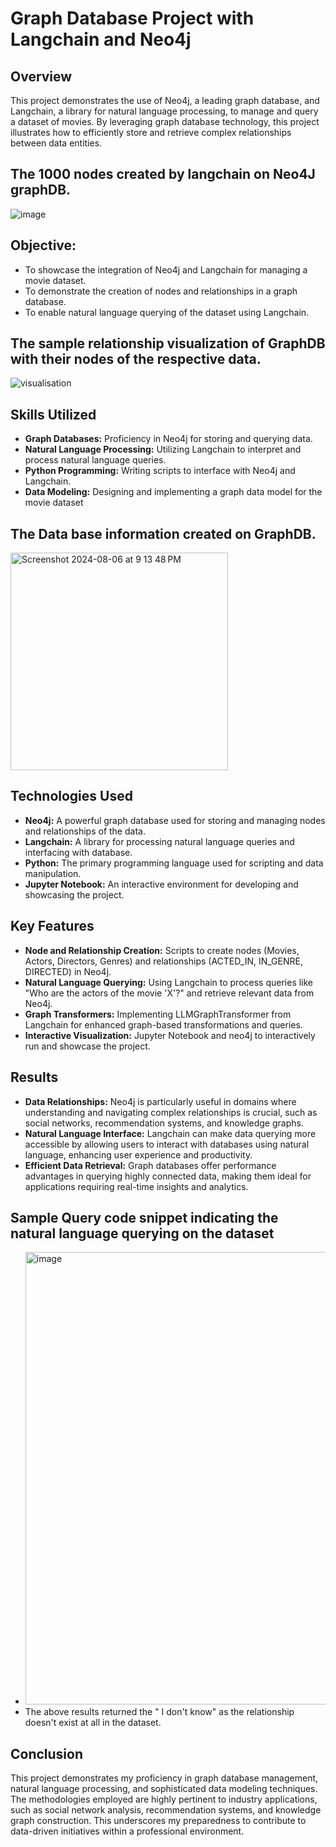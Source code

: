 # Graph Database Project with Langchain and Neo4j

## Overview
This project demonstrates the use of Neo4j, a leading graph database, and Langchain, a library for natural language processing, to manage and query a dataset of movies. By leveraging graph database technology, this project illustrates how to efficiently store and retrieve complex relationships between data entities.

## The 1000 nodes created by langchain on Neo4J graphDB.
![image](https://github.com/user-attachments/assets/6922b10a-0b09-4748-83f1-cdd27f15912b)


## Objective:
- To showcase the integration of Neo4j and Langchain for managing a movie dataset.
- To demonstrate the creation of nodes and relationships in a graph database.
- To enable natural language querying of the dataset using Langchain.

## The sample relationship visualization of GraphDB with their nodes of the respective data.
  
![visualisation](https://github.com/user-attachments/assets/70ab07b6-436f-4f54-a7e0-68d274cbe401)


## Skills Utilized
- **Graph Databases:**  Proficiency in Neo4j for storing and querying data.
- **Natural Language Processing:** Utilizing Langchain to interpret and process natural language queries.
- **Python Programming:** Writing scripts to interface with Neo4j and Langchain.
- **Data Modeling:** Designing and implementing a graph data model for the movie dataset

## The Data base information created on GraphDB.
<img width="348" alt="Screenshot 2024-08-06 at 9 13 48 PM" src="https://github.com/user-attachments/assets/e119690c-979e-4252-affc-2c0ee9eb9c43">


## Technologies Used
- **Neo4j:** A powerful graph database used for storing and managing nodes and relationships of the data.
- **Langchain:** A library for processing natural language queries and interfacing with database.
- **Python:** The primary programming language used for scripting and data manipulation.
- **Jupyter Notebook:** An interactive environment for developing and showcasing the project.

## Key Features
- **Node and Relationship Creation:** Scripts to create nodes (Movies, Actors, Directors, Genres) and relationships (ACTED_IN, IN_GENRE, DIRECTED) in Neo4j.
- **Natural Language Querying:** Using Langchain to process queries like "Who are the actors of the movie 'X'?" and retrieve relevant data from Neo4j.
- **Graph Transformers:** Implementing LLMGraphTransformer from Langchain for enhanced graph-based transformations and queries.
- **Interactive Visualization:** Jupyter Notebook and neo4j to interactively run and showcase the project.

## Results
- **Data Relationships:** Neo4j is particularly useful in domains where understanding and navigating complex relationships is crucial, such as social networks, recommendation systems, and knowledge graphs.
- **Natural Language Interface:** Langchain can make data querying more accessible by allowing users to interact with databases using natural language, enhancing user experience and productivity.
- **Efficient Data Retrieval:** Graph databases offer performance advantages in querying highly connected data, making them ideal for applications requiring real-time insights and analytics.

## Sample Query code snippet indicating the natural language querying on the dataset

- <img width="724" alt="image" src="https://github.com/user-attachments/assets/2288b018-b6f6-451e-943b-2e3d755a03c7">
- The above results returned the " I don't know" as the relationship doesn't exist at all in the dataset.


## Conclusion
This project demonstrates my proficiency in graph database management, natural language processing, and sophisticated data modeling techniques. The methodologies employed are highly pertinent to industry applications, such as social network analysis, recommendation systems, and knowledge graph construction. This underscores my preparedness to contribute to data-driven initiatives within a professional environment.




